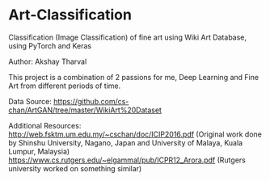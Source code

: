 # Art-Classification
Classification (Image Classification) of fine art using Wiki Art Database, using PyTorch and Keras

Author: Akshay Tharval

This project is a combination of 2 passions for me, Deep Learning and Fine Art from different periods of time.

Data Source:
https://github.com/cs-chan/ArtGAN/tree/master/WikiArt%20Dataset

Additional Resources:
http://web.fsktm.um.edu.my/~cschan/doc/ICIP2016.pdf (Original work done by Shinshu University, Nagano, Japan and University of Malaya, Kuala Lumpur, Malaysia)
https://www.cs.rutgers.edu/~elgammal/pub/ICPR12_Arora.pdf (Rutgers university worked on something similar)